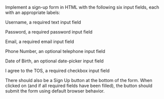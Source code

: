 Implement a sign-up form in HTML with the following six input fields, each with an appropriate labels:

	
Username, a required text input field
	
Password, a required password input field
	
Email, a required email input field
	
Phone Number, an optional telephone input field
	
Date of Birth, an optional date-picker input field
	
I agree to the TOS, a required checkbox input field


There should also be a Sign Up button at the bottom of the form. When clicked on (and if all required fields have been filled), the button should submit the form using default browser behavior.

